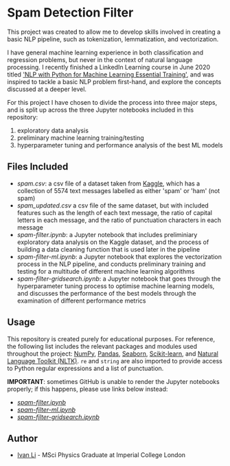 # Spam Detection Filter

This project was created to allow me to develop skills involved in creating a basic NLP pipeline, such as tokenization, lemmatization, and vectorization.

I have general machine learning experience in both classification and regression problems, but never in the context of natural language processing. I recently finished a LinkedIn Learning course in June 2020 titled ['NLP with Python for Machine Learning Essential Training'](https://www.linkedin.com/learning/nlp-with-python-for-machine-learning-essential-training/), and was inspired to tackle a basic NLP problem first-hand, and explore the concepts discussed at a deeper level.

For this project I have chosen to divide the process into three major steps, and is split up across the three Jupyter notebooks included in this repository:
1. exploratory data analysis
2. preliminary machine learning training/testing
3. hyperparameter tuning and performance analysis of the best ML models

## Files Included
- *spam.csv*: a csv file of a dataset taken from [Kaggle](https://www.kaggle.com/uciml/sms-spam-collection-dataset), which has a collection of 5574 text messages labelled as either 'spam' or 'ham' (not spam)
- *spam_updated.csv* a csv file of the same dataset, but with included features such as the length of each text message, the ratio of capital letters in each message, and the ratio of punctuation characters in each message
- *spam-filter.ipynb*: a Jupyter notebook that includes preliminiary exploratory data analysis on the Kaggle dataset, and the process of building a data cleaning function that is used later in the pipeline
- *spam-filter-ml.ipynb*: a Jupyter notebook that explores the vectorization process in the NLP pipeline, and conducts preliminary training and testing for a multitude of different machine learning algorithms
- *spam-filter-gridsearch.ipynb*: a Jupyter notebook that goes through the hyperparameter tuning process to optimise machine learning models, and discusses the performance of the best models through the examination of different performance metrics

## Usage
This repository is created purely for educational purposes. For reference, the following list includes the relevant packages and modules used throughout the project: [NumPy](https://numpy.org/), [Pandas](https://pandas.pydata.org/), [Seaborn](https://seaborn.pydata.org/), [Scikit-learn](https://scikit-learn.org/stable/), and [Natural Language Toolkit (NLTK)](https://www.nltk.org/). `re` and `string` are also imported to provide access to Python regular expressions and a list of punctuation.

**IMPORTANT**: sometimes GitHub is unable to render the Jupyter notebooks properly; if this happens, please use links below instead:
- [*spam-filter.ipynb*](https://nbviewer.jupyter.org/github/ivanlstc/nlp-spam-filter/blob/master/spam-filter.ipynb)
- [*spam-filter-ml.ipynb*](https://nbviewer.jupyter.org/github/ivanlstc/nlp-spam-filter/blob/master/spam-filter-ml.ipynb)
- [*spam-filter-gridsearch.ipynb*](https://nbviewer.jupyter.org/github/ivanlstc/nlp-spam-filter/blob/master/spam-filter-gridsearch.ipynb)

## Author
* [Ivan Li](https://www.linkedin.com/in/ivanli-sc/) - MSci Physics Graduate at Imperial College London